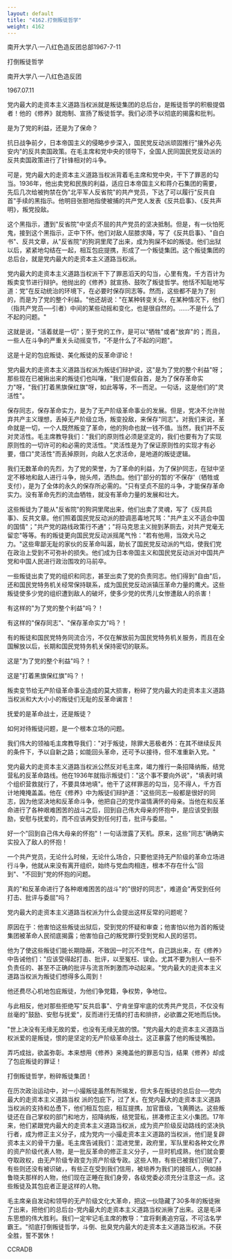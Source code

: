 ```yaml
---
layout: default
title: "4162.打倒叛徒哲学"
weight: 4162
---
```


南开大学八·一八红色造反团总部1967-7-11

打倒叛徒哲学

南开大学八·一八红色造反团

1967.07.11

党内最大的走资本主义道路当权派就是叛徒集团的总后台，是叛徒哲学的积极提倡者！他的《修养》就炮制、宣扬了叛徒哲学。我们必须予以彻底的揭露和批判。

是为了党的利益，还是为了保命？

抗日战争前夕，日本帝国主义的侵略步步深入，国民党反动派顽固推行"攘外必先安内"的反共卖国政策。在毛主席和党中央的领导下，全国人民同国民党反动派的反共卖国政策进行了针锋相对的斗争。

可是，党内最大的走资本主义道路当权派背着毛主席和党中央，干下了罪恶的勾当。1936年，他出卖党和民族的利益，适应日本帝国主义和蒋介石集团的需要，先后几次给被拘禁在伪"北平军人反省院"的共产党员，下达了可以履行"反共自首"手续的黑指示。他明目张胆地指使被捕的共产党人发表《反共启事》、《反共声明》，叛党投敌。

这个黑指示，遭到"反省院"中坚贞不屈的共产党员的坚决抵制。但是，有一伙怕死鬼，接到这个黑指示，正中下怀。他们对敌人屈膝求降，写了《反共启事》、"自白书"、反共文章，从"反省院"的狗洞里爬了出来，成为狗屎不如的叛徒。他们出狱以后，紧紧地勾结在一起，相互包庇提携，形成了一个叛徒集团。这个叛徒集团的总后台，就是党内最大的走资本主义道路当权派。

党内最大的走资本主义道路当权派干下了罪恶滔天的勾当，心里有鬼，千方百计为叛卖变节进行辩护。他抛出的《修养》就宣扬、鼓吹了叛徒哲学。他恬不知耻地写道：党"在反动统治的环境下，在必要时保存同志等。然而，这些都不是为了别的，而是为了党的整个利益。"他还胡说："在某种转变关头，在某种情况下，他们（指共产党员──引者）中间的某些动摇和变化，也是很自然的。……不是什么了不起的问题。"

这就是说，"活着就是一切"；至于党的工作，是可以"牺牲"或者"放弃"的；而且，一些人在斗争的严重关头动摇变节，"不是什么了不起的问题"。

这是十足的包庇叛徒、美化叛徒的反革命谬论！

党内最大的走资本主义道路当权派为叛徒们辩护说，这"是为了党的整个利益"呀；那些现在已被揪出来的叛徒们也叫嚷，"我们是假自首，是为了保存革命实力"呀，"我们打着黑旗保红旗"呀，如此等等，不一而足。一句话，这是他们的"灵活性"。

保存同志，保存革命实力，是为了无产阶级革命事业的发展。但是，党决不允许抛弃共产主义理想，丢掉无产阶级立场，叛变投敌，来保存"同志"。对我们来说，革命就是一切，一个人既然叛变了革命，他的狗命也就一钱不值。当然，我们并不反对灵活性。毛主席教导我们："我们的原则性必须是坚定的，我们也要有为了实现原则性的一切许可的和必需的灵活性。"灵活性是为了保证原则性的实现才有必要，借口"灵活性"而丢掉原则，向敌人乞求活命，是地道的叛徒逻辑。

我们无数革命的先烈，为了党的荣誉，为了革命的利益，为了保护同志，在狱中坚定不移地和敌人进行斗争，抛头颅，洒热血。他们"部分的暂的\'不保存\'（牺牲或支付），是为了全体的永久的保存所必需的。"只有坚贞不屈的斗争，才能保存革命实力。没有革命先烈的流血牺牲，就没有革命力量的发展和壮大。

这些叛徒为了能从"反省院"的狗洞里爬出来，他们出卖了灵魂，写了《反共启事》、反共文章。他们照着国民党反动派的腔调恶毒地咒骂："共产主义不适合中国的国情"；"共产党的路线政策行不通"；"将马克思主义抛到茅厕去，对共产党毫无留恋"等等。有的叛徒更向国民党反动派摇尾气怜："若有他用，当效犬马之力。"这些卑鄙无耻的家伙的反革命叫嚣，助长了国民党反动派的气焰，使我们党在政治上受到不可弥补的损失。他们成为日本帝国主义和国民党反动派对中国共产党和中国人民进行政治围攻的马前卒。

一些叛徒出卖了党的组织和同志，甚至出卖了党的负责同志。他们得到"自由"后，还和国民党特务机关经常保持联系，成为国民党反动派镇压革命力量的鹰犬。这些叛徒使多少党的组织遭到敌人的破坏，使多少党的优秀儿女惨遭敌人的杀害！

有这样的"为了党的整个利益"吗？！

有这样的"保存同志"、"保存革命实力"吗？！

有的叛徒和国民党特务同流合污，不仅在解放前为国民党特务机关服务，而且在全国解放以后，长期和国民党特务机关保持密切的联系。

这是"为了党的整个利益"吗？！

这是"打着黑旗保红旗"吗？！

叛卖变节给无产阶级革命事业造成的莫大损害，粉碎了党内最大的走资本主义道路当权派和大大小小的叛徒们无耻的反革命谰言！

抚爱的是革命战士，还是叛徒？

如何对待叛徒问题，是一个根本立场的问题。

我们伟大的领袖毛主席教导我们："对于叛徒，除罪大恶极者外：在其不继续反共的条件下，予以自新之路；如能回头革命，还可予以接待，但不准重新入党。"

党内最大的走资本主义道路当权派公然反对毛主席，竭力推行一条招降纳叛，结党营私的反革命路线。他在1936年就指示叛徒们："这个事不要向外说"，"填表时填个组织营救就行了，不要具体地填"。他干了这样罪恶的勾当，见不得人，千方百计地掩掩盖盖。他在《修养》中为叛徒们辩护道："这些同志一般都是很好的同志，因为他坚决地和反革命斗争，他把自己的党作温情满怀的母亲。当他在和反革命进行了各种艰难困苦的战斗之后，回到自己伟大母亲的怀抱中，是应该受到鼓励，安慰与抚爱的，而不应该再受到任何打击，批评与委屈。"

好一个"回到自己伟大母亲的怀抱"！一句话泄露了天机。原来，这些"同志"确确实实投入了敌人的怀抱！

一个共产党员，无论什么时候，无论什么场合，只要他坚持无产阶级的革命立场进行斗争，他就从来没有离开组织，始终与党血肉相连，根本不存在什么"回到"、"不回到"党的怀抱的问题。

真的"和反革命进行了各种艰难困苦的战斗"的"很好的同志"，难道会"再受到任何打击、批评与委屈"吗？

党内最大的走资本主义道路当权派为什么会提出这样反常的问题呢？

原因在于：他害怕这些叛徒出狱后，受到党的怀疑和审查；他害怕以他为首的叛徒集团被革命人民彻底揭露；他害怕自己的叛党罪行受到党和人民的惩罚。

他为了使这些叛徒们能长期隐蔽，不致因一时沉不住气，自己跳出来，在《修养》中告诫他们："应该受得起打击、批评，以至冤枉、误会。尤其不要为别人一些不负责任的、甚至不正确的批评与流言所刺激而冲动起来。"党内最大的走资本主义道路当权派为叛徒们想得多么周到！

他还费尽心机地包庇叛徒，为他们争党籍，争权势，争地位。

与此相反，他对那些拒绝写"反共启事"、宁肯坐穿牢底的优秀共产党员，不仅没有丝毫的"鼓励、安慰与抚爱"，反而进行无情的打击和排挤，必欲置之死地而后快。

"世上决没有无缘无故的爱，也没有无缘无故的恨。"党内最大的走资本主义道路当权派爱的是叛徒，恨的是坚定的无产阶级革命战士。这正暴露了他的叛徒嘴脸。

弄巧成拙，欲盖弥彰。本来想用《修养》来掩盖他的罪恶勾当，结果《修养》却成了包庇叛徒的罪证！

打倒叛徒哲学，粉碎叛徒集团！

在历次政治运动中，对一小撮叛徒虽然有所揭发，但大多在叛徒的总后台──党内最大的走资本主义道路当权 派的包庇下，过了关。在党内最大的走资本主义道路当权派的支持和怂恿下，他们相互包庇，相互提携，加官晋级，飞黄腾达。这些叛徒还在自己掌权的部门和地方，招降纳叛，结党营私，拼凑修正主义小集团。17年来，他们紧跟党内最大的走资本主义道路当权派，成为资产阶级反动路线的坚决执行者，成为修正主义分子，成为党内一小撮走资本主义道路的当权派，他们是复辟资本主义的骨干力量。毛主席告诫我们：混进党里，政府里，军队里和各种文化界的资产阶级代表人物，是一批反革命的修正主义分子，一旦时机成熟，他们就会要夺取政权，由无产阶级专政变为资产阶级专政。这些人物，有些已被我们识破了，有些则还没有被识破，，有些正在受到我们信用，被培养为我们的接班人，例如赫鲁晓夫那样的人物，他们现在正睡在我们身旁，各级党委必须充分注意这一点。这些叛徒及其包庇者正是这样的人物。

毛主席亲自发动和领导的无产阶级文化大革命，把这一伙隐藏了30多年的叛徒揪了出来，把他们的总后台-党内最大的走资本主义道路当权派揪了出来。这是毛泽东思想的伟大胜利。我们一定牢记毛主席的教导："宜将剩勇追穷寇，不可沽名学霸王。"彻底打倒叛徒哲学，斗倒、批臭党内最大的走资本主义道路当权派。不获全胜，誓不罢休！

CCRADB

